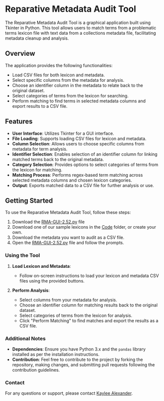 # Reparative Metadata Audit Tool

The Reparative Metadata Audit Tool is a graphical application built using Tkinter in Python. This tool allows users to match terms from a problematic terms lexicon file with text data from a collections metadata file, facilitating metadata cleanup and analysis.

## Overview

The application provides the following functionalities:

- Load CSV files for both lexicon and metadata.
- Select specific columns from the metadata for analysis.
- Choose an identifier column in the metadata to relate back to the original dataset.
- Select categories of terms from the lexicon for searching.
- Perform matching to find terms in selected metadata columns and export results to a CSV file.

## Features

- **User Interface**: Utilizes Tkinter for a GUI interface.
- **File Loading**: Supports loading CSV files for lexicon and metadata.
- **Column Selection**: Allows users to choose specific columns from metadata for term analysis.
- **Identifier Selection**: Enables selection of an identifier column for linking matched terms back to the original metadata.
- **Category Selection**: Provides options to select categories of terms from the lexicon for matching.
- **Matching Process**: Performs regex-based term matching across selected metadata columns and chosen lexicon categories.
- **Output**: Exports matched data to a CSV file for further analysis or use.

## Getting Started

To use the Reparative Metadata Audit Tool, follow these steps:

1. Download the [RMA-GUI-2.52.py](https://github.com/kayleealexander/RMA-Tool/blob/main/Code/RMA-GUI-2.52.py) file
2. Download one of our sample lexicons in the [Code](https://github.com/kayleealexander/RMA-Tool/tree/main/Code) folder, or create your own.
3. Download the metadata you want to audit as a CSV file.
4. Open the [RMA-GUI-2.52.py](https://github.com/kayleealexander/RMA-Tool/blob/main/Code/RMA-GUI-2.52.py) file and follow the prompts.

### Using the Tool

1. **Load Lexicon and Metadata**:
   - Follow on-screen instructions to load your lexicon and metadata CSV files using the provided buttons.

2. **Perform Analysis**:
   - Select columns from your metadata for analysis.
   - Choose an identifier column for matching results back to the original dataset.
   - Select categories of terms from the lexicon for analysis.
   - Click "Perform Matching" to find matches and export the results as a CSV file.

### Additional Notes

- **Dependencies**: Ensure you have Python 3.x and the `pandas` library installed as per the installation instructions.
- **Contribution**: Feel free to contribute to the project by forking the repository, making changes, and submitting pull requests following the contribution guidelines.

### Contact

For any questions or support, please contact [Kaylee Alexander](mailto:kaylee.alexander@utah.edu).

